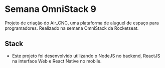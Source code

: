 # Semana OmniStack 9
Projeto de criação do Air_CNC, uma plataforma de aluguel de espaço para programadores. 
Realizado na semana OmniStack da Rocketseat.

## Stack
  - Este projeto foi desenvolvido utilizando o NodeJS no backend, ReactJS na interface Web e React Native no mobile.
